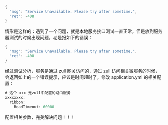 ```java
{
  "msg": "Service Unavailable. Please try after sometime.",
  "ret": -408
}
```

情形是这样的：遇到了一个问题，就是本地服务接口测试一直正常，但是放到服务器测试的时候出现问题，老是报如下的错误：

```java
{
  "msg": "Service Unavailable. Please try after sometime.",
  "ret": -408
}
```

经过测试分析，服务是通过 zull 网关访问的，通过 zull 访问相关微服务的时候，会返回如上的一个错误提示，应该是时间超时了，修改 application.yml 的相关配置：

```java
# 这个 xxx 是zull中配置的路由服务
xxxxxxxx:
  ribbon:
    ReadTimeout: 60000
```

配置相关参数，完美解决问题！！！